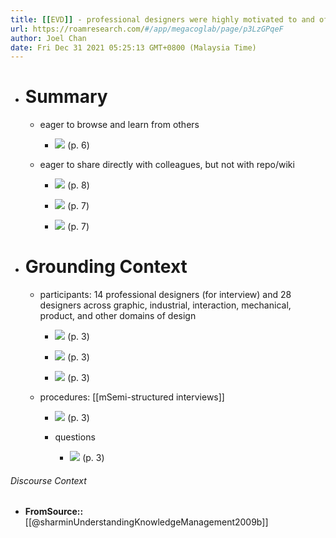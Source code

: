 ```yaml
---
title: [[EVD]] - professional designers were highly motivated to and often did share and retrieve ideas and examples with direct colleagues, but were less willing to document ideas in shared repositories and wikis - [[@sharminUnderstandingKnowledgeManagement2009b]]
url: https://roamresearch.com/#/app/megacoglab/page/p3LzGPqeF
author: Joel Chan
date: Fri Dec 31 2021 05:25:13 GMT+0800 (Malaysia Time)
---
```


- # Summary

    - eager to browse and learn from others

        - ![](https://firebasestorage.googleapis.com/v0/b/firescript-577a2.appspot.com/o/imgs%2Fapp%2Fmegacoglab%2F299tl2uc_t.png?alt=media&token=954ddbb1-e9c6-40ef-a000-faa6b3f859e0) (p. 6)

    - eager to share directly with colleagues, but not with repo/wiki

        - ![](https://firebasestorage.googleapis.com/v0/b/firescript-577a2.appspot.com/o/imgs%2Fapp%2Fmegacoglab%2FuiOBCI2dpI.png?alt=media&token=38be8494-a4b0-4b99-94f7-3c4d3b2c1dd7) (p. 8)

        - ![](https://firebasestorage.googleapis.com/v0/b/firescript-577a2.appspot.com/o/imgs%2Fapp%2Fmegacoglab%2Fqcp6KS2k3S.png?alt=media&token=68a58160-31a2-4db7-8e50-41977f4b6f6b) (p. 7)

        - ![](https://firebasestorage.googleapis.com/v0/b/firescript-577a2.appspot.com/o/imgs%2Fapp%2Fmegacoglab%2FagsetVzPqV.png?alt=media&token=9259b571-adc0-431e-9b26-8d4f97b393da) (p. 7)
- # Grounding Context

    - participants: 14 professional designers (for interview) and 28 designers across graphic, industrial, interaction, mechanical, product, and other domains of design

        - ![](https://firebasestorage.googleapis.com/v0/b/firescript-577a2.appspot.com/o/imgs%2Fapp%2Fmegacoglab%2FpjlNtiHIDT.png?alt=media&token=ad78b8a4-9b16-4bd0-97d5-98725fe55af8) (p. 3)

        - ![](https://firebasestorage.googleapis.com/v0/b/firescript-577a2.appspot.com/o/imgs%2Fapp%2Fmegacoglab%2FVReZ100sn5.png?alt=media&token=1db4f2ac-bbe7-4941-961e-9dece41815fa) (p. 3)

        - ![](https://firebasestorage.googleapis.com/v0/b/firescript-577a2.appspot.com/o/imgs%2Fapp%2Fmegacoglab%2FS-Zrxe-iCO.png?alt=media&token=8ef14bfd-8af4-4045-9070-3d5430ba0e1f) (p. 3)

    - procedures: [[mSemi-structured interviews]]

        - ![](https://firebasestorage.googleapis.com/v0/b/firescript-577a2.appspot.com/o/imgs%2Fapp%2Fmegacoglab%2FFJt5mXsq8u.png?alt=media&token=0d2b6a75-dbcd-415f-899f-2b430a16f745) (p. 3)

        - questions

            - ![](https://firebasestorage.googleapis.com/v0/b/firescript-577a2.appspot.com/o/imgs%2Fapp%2Fmegacoglab%2FHYdbpTvc9z.png?alt=media&token=29227a72-60b4-46ea-a898-055773220f64) (p. 3)

###### Discourse Context

- **FromSource::** [[@sharminUnderstandingKnowledgeManagement2009b]]
